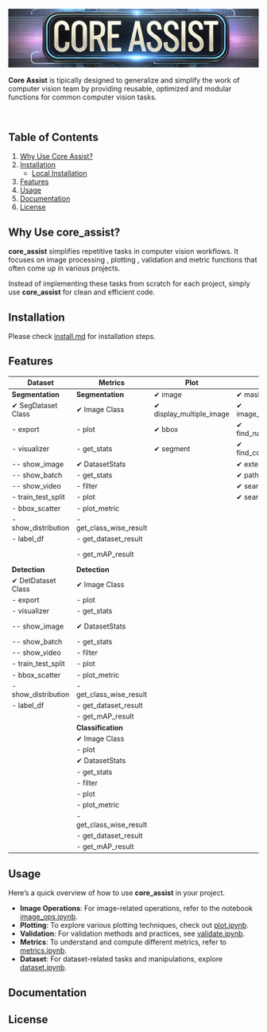<div align="center">

![Core Assist](assets/core_assist.png)

</div>

**Core Assist** is tipically designed to generalize and simplify the work of computer vision team by providing reusable, optimized and modular functions for common computer vision tasks.

<br/>

## Table of Contents

1. [Why Use Core Assist?](#why-use-core_assist)
2. [Installation](#installation)
   - [Local Installation](#local-installation)
3. [Features](#features)
4. [Usage](#usage)
5. [Documentation](#documentation)
6. [License](#license)

## Why Use core_assist?

**core_assist** simplifies repetitive tasks in computer vision workflows. It focuses on image processing  , plotting , validation and metric functions that often come up in various projects.

Instead of implementing these tasks from scratch for each project, simply use **core_assist** for clean and efficient code.

## Installation
Please check [install.md](install.md) for installation steps.

## Features 
| **Dataset** | **Metrics** | **Plot** | **Validate** | **Image Ops** |
|------------|------------|------------|------------|----------------------------|
| **Segmentation** | **Segmentation** | ✔ image | ✔ mask_size | ✔ load_rgb |
| ✔ SegDataset Class | ✔ Image Class | ✔ display_multiple_image | ✔ image_size_and_dim | ✔ load_bgr |
|   - export |   - plot | ✔ bbox | ✔ find_name_duplicate | ✔ load_grey |
|   - visualizer |   - get_stats | ✔ segment | ✔ find_content_duplicate | ✔ load_buffer_rgb |
|     -- show_image | ✔ DatasetStats |  | ✔ extension | ✔ load_buffer_bgr |
|     -- show_batch |   - get_stats |  | ✔ path | ✔ load_buffer_grey |
|     -- show_video |   - filter |  | ✔ search_csv | ✔ save |
|   - train_test_split |   - plot |  | ✔ search_dir | ✔ resize |
|   - bbox_scatter |   - plot_metric |  |  | ✔ crop |
|   - show_distribution |   - get_class_wise_result |  |  | ✔ rotate |
|   - label_df |   - get_dataset_result |  |  | ✔ flip |
|  |   - get_mAP_result |  |  | ✔ convert_color_space |
| **Detection** | **Detection** |  |  | ✔ blend |
| ✔ DetDataset Class | ✔ Image Class |  |  | ✔ add_padding |
|   - export |   - plot |  |  | ✔ detect_edges |
|   - visualizer |   - get_stats |  |  | ✔ extract_contours |
|     -- show_image | ✔ DatasetStats |  |  | ✔ blend_using_mask |
|     -- show_batch |   - get_stats |  |  |  |
|     -- show_video |   - filter |  |  |  |
|   - train_test_split |   - plot |  |  |  |
|   - bbox_scatter |   - plot_metric |  |  |  |
|   - show_distribution |   - get_class_wise_result |  |  |  |
|   - label_df |   - get_dataset_result |  |  |  |
|  |   - get_mAP_result |  |  |  |
| | **Classification** |  |  |  |
|  | ✔ Image Class |  |  |  |
|  |   - plot |  |  |  |
|  | ✔ DatasetStats |  |  |  |
|  |   - get_stats |  |  |  |
|  |   - filter |  |  |  |
|  |   - plot |  |  |  |
|  |   - plot_metric |  |  |  |
|  |   - get_class_wise_result |  |  |  |
|  |   - get_dataset_result |  |  |  |
|  |   - get_mAP_result |  |  |  |


## Usage

Here’s a quick overview of how to use **core_assist** in your project.

- **Image Operations**: For image-related operations, refer to the notebook [image_ops.ipynb](demos/image_ops.ipynb).
- **Plotting**: To explore various plotting techniques, check out [plot.ipynb](demos/plot.ipynb).
- **Validation**: For validation methods and practices, see [validate.ipynb](demos/validate.ipynb).
- **Metrics**: To understand and compute different metrics, refer to [metrics.ipynb](demos/metrics.ipynb).
- **Dataset**: For dataset-related tasks and manipulations, explore [dataset.ipynb](demos/dataset.ipynb).

## Documentation

## License